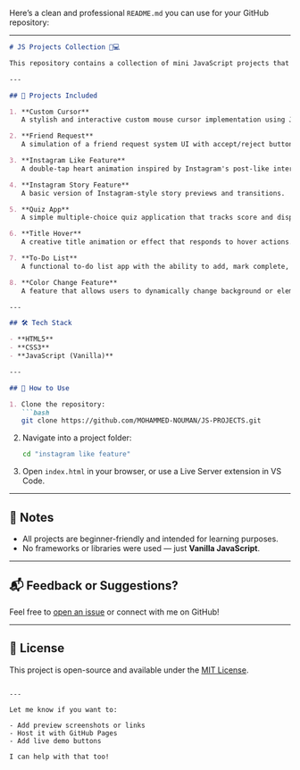 Here’s a clean and professional `README.md` you can use for your GitHub repository:

---

````markdown
# JS Projects Collection 🧠💻

This repository contains a collection of mini JavaScript projects that I’ve built while practicing and learning frontend development. Each folder is a standalone project demonstrating a specific concept, feature, or interaction.

---

## 📁 Projects Included

1. **Custom Cursor**  
   A stylish and interactive custom mouse cursor implementation using JavaScript and CSS.

2. **Friend Request**  
   A simulation of a friend request system UI with accept/reject buttons and basic DOM manipulation.

3. **Instagram Like Feature**  
   A double-tap heart animation inspired by Instagram's post-like interaction.

4. **Instagram Story Feature**  
   A basic version of Instagram-style story previews and transitions.

5. **Quiz App**  
   A simple multiple-choice quiz application that tracks score and displays results.

6. **Title Hover**  
   A creative title animation or effect that responds to hover actions.

7. **To-Do List**  
   A functional to-do list app with the ability to add, mark complete, and delete tasks.

8. **Color Change Feature**  
   A feature that allows users to dynamically change background or element colors.

---

## 🛠️ Tech Stack

- **HTML5**
- **CSS3**
- **JavaScript (Vanilla)**

---

## 🚀 How to Use

1. Clone the repository:
   ```bash
   git clone https://github.com/MOHAMMED-NOUMAN/JS-PROJECTS.git
````

2. Navigate into a project folder:

   ```bash
   cd "instagram like feature"
   ```

3. Open `index.html` in your browser, or use a Live Server extension in VS Code.

---

## 📌 Notes

* All projects are beginner-friendly and intended for learning purposes.
* No frameworks or libraries were used — just **Vanilla JavaScript**.

---

## 📬 Feedback or Suggestions?

Feel free to [open an issue](https://github.com/MOHAMMED-NOUMAN/JS-PROJECTS/issues) or connect with me on GitHub!

---

## 📄 License

This project is open-source and available under the [MIT License](LICENSE).

```

---

Let me know if you want to:

- Add preview screenshots or links
- Host it with GitHub Pages
- Add live demo buttons

I can help with that too!
```
